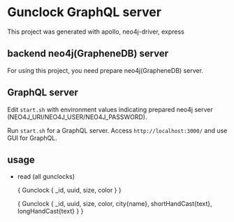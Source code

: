 # Gunclock GraphQL server

This project was generated with apollo, neo4j-driver, express

## backend neo4j(GrapheneDB) server

For using this project, you need prepare neo4j(GrapheneDB) server.

## GraphQL server

Edit `start.sh` with environment values indicating prepared neo4j server (NEO4J_URI/NEO4J_USER/NEO4J_PASSWORD).

Run `start.sh` for a GraphQL server. Access `http://localhost:3000/` and use GUI for GraphQL.

## usage

- read (all gunclocks)

  { 
    Gunclock {
      _id,
      uuid,
      size,
      color
    }
  }

  { 
    Gunclock {
      _id,
      uuid,
      size,
      color,
      city{name},
      shortHandCast{text},
      longHandCast{text}
    }
  }

